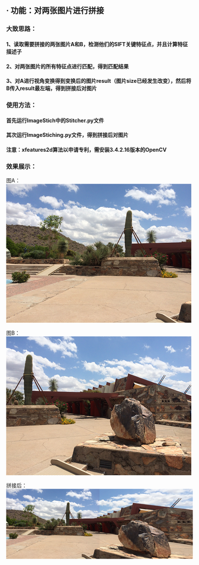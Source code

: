 ##  · 功能：对两张图片进行拼接

### 大致思路：

#### 1、读取需要拼接的两张图片A和B，检测他们的SIFT关键特征点，并且计算特征描述子

#### 2、对两张图片的所有特征点进行匹配，得到匹配结果
#### 3、对A进行视角变换得到变换后的图片result（图片size已经发生改变），然后将B传入result最左端，得到拼接后对图片

### 使用方法：
#### 首先运行ImageStich中的Stitcher.py文件

#### 其次运行ImageStiching.py文件，得到拼接后对图片

#### **注意：xfeatures2d算法以申请专利，需安装3.4.2.16版本的OpenCV**

### 效果展示：

图A：![](实战3_图像拼接/ImageStich/left_01.png)

图B：![](实战3_图像拼接/ImageStich/right_01.png)

拼接后：![](实战3_图像拼接/ImageStich/result.png)

